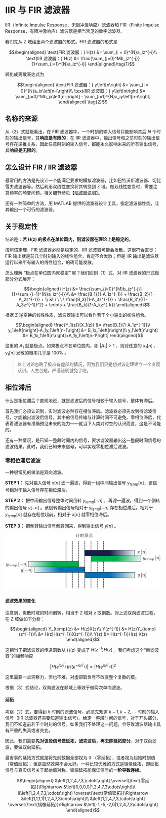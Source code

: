 # IIR 与 FIR 滤波器

IIR（Infinite Impulse Response，无限冲激响应）滤波器和 FIR（Finite Impulse Response，有限冲激响应）滤波器是相当常见的数字滤波器。

我们先从 Z 域给出两个滤波器的形式。FIR 滤波器的形式是

$$\begin{aligned}
\text{FIR 滤波器：} H(z) &= \sum_{i = 0}^{N}a_iz^{-i}\\
\text{IIR 滤波器：} H(z) &= \frac{\sum_{j=0}^Mb_jz^{-j}}{1+\sum_{i=1}^{N}a_iz^{-i}}
\end{aligned}\tag{1}$$

转化成离散表达式为

$$\begin{aligned}
\text{FIR 滤波器：} y\left[n\right] &= \sum_{i = 0}^{N}a_ix\left[n-i\right]\\
\text{IIR 滤波器：} y\left[n\right] &= \sum_{j=0}^Mb_jx\left[n-j\right] - \sum_{i=1}^{N}a_iy\left[n-i\right]
\end{aligned} \tag{2}$$

## 名称的来源

从（2）式就能看出，在 FIR 滤波器中，一个时刻的输入信号只能影响其后 $N$ 个时刻的输出信号，其**响应是有限的**；在 IIR 滤波器中，输出信号和之前时刻的输出信号存在递推关系，因此任意时刻的输入信号，都能永久影响未来的所有输出信号，其**响应是无限的**。

## 怎么设计 FIR / IIR 滤波器

最常用的方法是先设计一个能满足要求的模拟滤波器，比如巴特沃斯滤波器、切比雪夫滤波器等。然后利用双线性变换将其转换到 Z 域。做双线性变换时，需要注意频率的畸变问题。相关细节参见【[陷波器说明](./陷波器说明.md)】。

还有一种简单的方法，用 MATLAB 提供的滤波器设计工具，指定滤波器性能，让其输出一个可行的滤波器。

## 关于稳定性

结论是：**若 $H(z)$ 的极点在单位圆内，则滤波器在理论上是稳定的。**

按照该定理，FIR 滤波器必然是稳定的，IIR 滤波器可能会发散。这很符合直觉：FIR 输出就是前几个时刻输入的线性组合，肯定不会发散；但是 IIR 输出是滤波器运行以来所有输入的线性组合，的确可能发散。

怎么理解 “极点在单位圆内就稳定” 呢？我们回到（1）式，对 IIR 滤波器的形式做部分分式展开：

$$\begin{aligned}
H(z) &= \frac{\sum_{j=0}^{M}b_jz^{-j}}{1+\sum_{i=1}^{N}a_iz^{-i}}\\
&= \frac{B_1}{1-A_1z^{-1}} + \frac{B_2}{1-A_2z^{-1}} + \\
&\ \ \ \ \ \frac{B_3}{1-A_3z^{-1}} + \frac{B_3'}{(1-A_3z^{-1})^2} + \cdots + \frac{B_k}{1-A_kz^{-k}}
\end{aligned}$$

根据 Z 逆变换的线性性质，滤波器输出可以看作若干个小输出的线性组合。

$$\begin{aligned}
\frac{Y_1(z)}{X_1(z)} &= \frac{B_1}{1-A_1z^{-1}}\\
y_1\left[n\right]-A_1y_1\left[n-1\right] &= B_1x_1\left[n\right]\\
y_1\left[n\right] &= B_1x_1\left[n\right]+A_1y_1\left[n-1\right]
\end{aligned}$$

这里的 $A_1$ 就是极点。如果极点不在单位圆内，即 $\left|A_1\right| > 1$ ，则对任意的 $x_1\left[n\right]$ ， $y_1\left[n\right]$ 发散的概率几乎是 100% 。

> 以上讨论忽略了极点有虚部的情况，因为我们只是想对该定理建立一个直观认识。人生苦短，严谨证明就免了吧。

## 相位滞后

什么是相位滞后？直观地说，就是滤波后的信号相较于输入信号，整体有滞后。

首先我们必须认识到，实时滤波必然存在相位滞后。滤波器必须先收到待滤波信号，才能输出滤波后信号，其中的信号传输与计算时间不可避免。零相位滞后，代表着滤波器有准确预见未来的能力——就当下人类对时空的认识而言，这是不可能的。

还有一种情况，是已知一整段时间内的信号，要求滤波器输出这一整段时间信号的滤波结果。此时，我们已知未来信号，可以实现零相位滞后滤波。

### 零相位滞后滤波

一种很常见的做法是双向滤波。

**STEP 1：** 先对输入信号 $x\left[n\right]$ 滤一遍波，得到一组中间输出信号 $y_{temp}\left[n\right]$，该信号相对于输入信号存在相位滞后。

**STEP 2：** 把中间输出信号整体时间倒转 $y_{temp}\left[-n\right]$ ，再滤一遍波，得到一个倒转的输出信号 $y[-n]$ 。该倒转输出信号相对于 $y_{temp}[-n]$ 存在相位滞后，相对于 $y_{temp}[n]$ 就存在相位超前，相对于 $x[n]$ 就零相位滞后。

**STEP 3：** 把倒转输出信号倒转回来，得到输出信号 $y\left[n\right]$ 。

![双向滤波](./IIR%20与%20FIR%20滤波器.assets/双向滤波.png)

#### 滤波效果的变化

注意到，离散时域的时间倒转，相当于 Z 域对 $z$ 取倒数。对上述双向滤波过程，在 Z 域做如下分析：

$$\begin{aligned}
Y_{temp}(z) &= H(z)X(z)\\
Y(z^{-1}) &= H(z)Y_{temp}(z^{-1})\\
&= H(z)H(z^{-1})X(z^{-1})\\
Y(z) &= H(z^{-1})H(z) X(z)
\end{aligned}$$

这相当于把滤波器的传递函数从 $H(z)$ 变成了 $H(z^{-1})H(z)$ 。我们考虑这个“新滤波器”的幅频响应

$$\left|H(e^{j\omega T_s})H(e^{-j\omega T_s})\right| = \left|H(e^{j\omega T_s})\right|^2 \tag{3}$$

这里需要一点洞察力，但也不难。对虚部取负号不改变整个复数的模。

根据（3）式结论，双向滤波在频域上等效于做两次单向滤波。

#### 延拓

考察（2）式，要得到 $k$ 时刻的滤波信号，必须先知道 $k-1,k-2,\cdots$ 时刻的输入信号（IIR 滤波器还需要知道输出信号）。给定一整段时间的信号，对于开头部分，我们不知道前若干个时刻的信号。如果我们不处理这一问题，会导致滤波器输出具有严重的失真或者突变。

因此，我们需要**先对该段信号做延拓，滤完波后，再去除延拓部分**。对于双向滤波，要做双向延拓。

最省事的延拓方式就是将先前数据全部视为 0 （零延拓），或者视为起始时刻值（常值延拓），但是显然效果不会太好。一种比较优雅的方式是镜像延拓，即延拓信号与真实信号关于起始值对称。镜像延拓能保证信号的**一阶导数连续**。

$$\begin{aligned}
&\left[1,2,4,7,3,\cdots\right] \overset{\text{零延拓}}\Rightarrow &\left[0,0,0,0|1,2,4,7,3\cdots\right]\\
&\left[1,2,4,7,3,\cdots\right] \overset{\text{常值延拓}}\Rightarrow &\left[1,1,1,1|1,2,4,7,3\cdots\right]\\
&\left[1,2,4,7,3,\cdots\right] \overset{\text{镜像延拓}}\Rightarrow &\left[-1,-5,-2,0|1,2,4,7,3\cdots\right]
\end{aligned}$$
